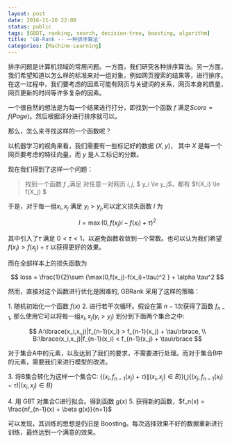 ```yaml
---
layout: post
date: 2016-11-26 22:00
status: public
tags: [GBDT, ranking, search, decision-tree, boosting, algorithm]
title: 'GB-Rank -- 一种排序算法'
categories: [Machine-Learning]
---
```


排序问题是计算机领域的常用问题。一方面，我们研究各种排序算法。另一方面，我们希望知道以怎么样的标准来对一组对象，例如网页搜索的结果等，进行排序。在这一过程中，我们要考虑的因素可能有网页与关键词的关系，网页本身的质量，网页更新的时间等许多复杂的因素。

一个很自然的想法是为每一个结果进行打分，即找到一个函数 $f$ 满足$Score = f(Page)$。然后根据评分进行排序就可以。

那么，怎么来寻找这样的一个函数呢？

以机器学习的视角来看，我们需要有一些标记好的数据 $(X, y)$， 其中 $X$ 是每一个网页要考虑的特征向量，而 $y$ 是人工标记的分数。

现在我们得到了这样一个问题：
> 找到一个函数 $f$ ,满足
> 对任意一对网页 $i, j$,  $ y_i \le  y_j$，都有 $f(X_i) \le f(X_j) $

于是，对于每一组$x_i, x_j$ 满足 $y_i > y_j$,可以定义损失函数 $l$ 为

$$
l =  \max(0,f(x_j)i-f(x_i)+\tau)^2 
$$

其中引入了$\tau$ 满足 $0 < \tau < 1$，以避免函数收敛到一个常数。也可以认为我们希望 $f(x_i) > f(x_j) + \tau$ 以获得更好的效果。

而在全部样本上的损失函数为

$$
    loss = \frac{1}{2}\sum {\max(0,f(x_j)-f(x_i)+\tau)^2 } + \alpha \tau^2
$$

然而，直接对这个函数进行优化是困难的, GBRank 采用了这样的策略：

1\. 随机初始化一个函数 $f(x)$ 
2\. 进行若干次循环。假设在第 $n-1$次获得了函数 $f_{n-1}$, 那么使用它可以将每一组$x_i, x_j(y_i > y_j)$ 划分到下面两个集合之中:

$$
A:\lbrace(x_i,x_j)|f_{n-1}(x_i) > f_{n-1}(x_j) + \tau\rbrace, \\
B:\lbrace(x_i,x_j)|f_{n-1}(x_i) < f_{n-1}(x_j) + \tau\rbrace
$$

  对于集合A中的元素，以及达到了我们的要求，不需要进行处理。而对于集合B中的元素，需要我们来进行模型的改进。

3\. 将B集合转化为这样一个集合C:
$\lbrace (x_i, f_{n-1}(x_j) + \tau) \| (x_i,x_j)\in B)\rbrace \bigcup \lbrace (x_j, f_{n-1}(x_i) - \tau)|(x_i,x_j) \in B \rbrace$

4\. 用 GBT 对集合C进行拟合。得到函数 $g(x)$
5\. 获得新的函数，$f_n(x) = \frac{nf_{n-1}(x) + \beta g(x)}{n+1}$

可以发现，其训练的思想是仍旧是 Boosting。每次选择效果不好的数据重新进行训练，最终达到一个满意的效果。